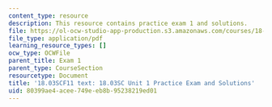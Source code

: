 ```yaml
---
content_type: resource
description: This resource contains practice exam 1 and solutions.
file: https://ol-ocw-studio-app-production.s3.amazonaws.com/courses/18-03sc-differential-equations-fall-2011/80399ae4acee749eeb8b95238219ed01_MIT18_03SCF11_prex1.pdf
file_type: application/pdf
learning_resource_types: []
ocw_type: OCWFile
parent_title: Exam 1
parent_type: CourseSection
resourcetype: Document
title: '18.03SCF11 text: 18.03SC Unit 1 Practice Exam and Solutions'
uid: 80399ae4-acee-749e-eb8b-95238219ed01
---
```

